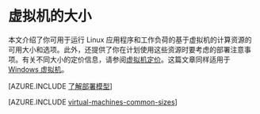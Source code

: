 <properties
	pageTitle="Linux 虚拟机大小 | Azure"
	description="列出 Linux 虚拟机的不同大小及其容量。"
	services="virtual-machines-linux"
	documentationCenter=""
	authors="cynthn"
	manager="timlt"
	editor=""
	tags="azure-resource-manager,azure-service-management"/>

<tags
ms.service="virtual-machines-linux"
 ms.devlang="na"
 ms.topic="article"
 ms.tgt_pltfrm="vm-linux"
 ms.workload="infrastructure-services"
 ms.date="08/29/2016"
 wacn.date="10/25/2016"
 ms.author="cynthn"/>

# 虚拟机的大小

本文介绍了你可用于运行 Linux 应用程序和工作负荷的基于虚拟机的计算资源的可用大小和选项。此外，还提供了你在计划使用这些资源时要考虑的部署注意事项。有关不同大小的定价信息，请参阅[虚拟机定价](/pricing/details/virtual-machines/)。这篇文章同样适用于 [Windows 虚拟机](/documentation/articles/virtual-machines-windows-sizes/)。

[AZURE.INCLUDE [了解部署模型](../../includes/learn-about-deployment-models-both-include.md)]

[AZURE.INCLUDE [virtual-machines-common-sizes](../../includes/virtual-machines-common-sizes.md)]

<!---HONumber=Mooncake_0215_2016-->